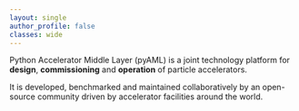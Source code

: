 ```yaml
---
layout: single
author_profile: false
classes: wide
---
```


Python Accelerator Middle Layer (pyAML) is a joint technology platform for **design**, **commissioning** and **operation** of particle accelerators.

It is developed, benchmarked and maintained collaboratively by an open-source community driven by accelerator facilities around the world.
